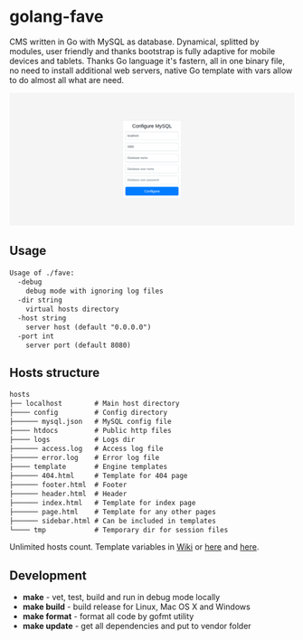 # golang-fave
CMS written in Go with MySQL as database. Dynamical, splitted by modules, user friendly and thanks bootstrap is fully adaptive for mobile devices and tablets. Thanks Go language it's fastern, all in one binary file, no need to install additional web servers, native Go template with vars allow to do almost all what are need.

![](screens.gif)

## Usage
```
Usage of ./fave:
  -debug
    debug mode with ignoring log files
  -dir string
    virtual hosts directory
  -host string
    server host (default "0.0.0.0")
  -port int
    server port (default 8080)
```

## Hosts structure
```
hosts
├── localhost        # Main host directory
├──── config         # Config directory
├────── mysql.json   # MySQL config file
├──── htdocs         # Public http files
├──── logs           # Logs dir
├────── access.log   # Access log file
├────── error.log    # Error log file
├──── template       # Engine templates
├────── 404.html     # Template for 404 page
├────── footer.html  # Footer
├────── header.html  # Header
├────── index.html   # Template for index page
├────── page.html    # Template for any other pages
├────── sidebar.html # Can be included in templates
└──── tmp            # Temporary dir for session files
```
Unlimited hosts count. Template variables in [Wiki](https://github.com/vladimirok5959/golang-fave/wiki) or [here](https://github.com/vladimirok5959/golang-fave/wiki/Variables-for-template-($.Data)) and [here](https://github.com/vladimirok5959/golang-fave/wiki/Variables-for-template-($.System)).

## Development
* **make** - vet, test, build and run in debug mode locally
* **make build** - build release for Linux, Mac OS X and Windows
* **make format** - format all code by gofmt utility
* **make update** - get all dependencies and put to vendor folder
